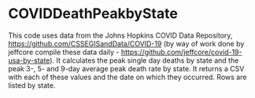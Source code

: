 # COVIDDeathPeakbyState

This code uses data from the Johns Hopkins COVID Data Repository, https://github.com/CSSEGISandData/COVID-19 (by way of work done by jeffcore compile these data daily - https://github.com/jeffcore/covid-19-usa-by-state).  It calculates the peak single day deaths by state and the peak 3-, 5- and 9-day average peak death rate by state.  It returns a CSV with each of these values and the date on which they occurred.  Rows are listed by state.
